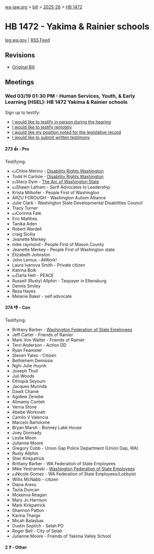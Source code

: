 [wa-law.org](/) > [bill](/bill/) > [2025-26](/bill/2025-26/) > [HB 1472](/bill/2025-26/hb/1472/)

# HB 1472 - Yakima & Rainier schools
[leg.wa.gov](https://app.leg.wa.gov/billsummary?BillNumber=1472&Year=2025&Initiative=false) | [RSS Feed](./rss.xml)

## Revisions
* [Original Bill](1/)

## Meetings
### Wed 03/19 01:30 PM - Human Services, Youth, & Early Learning (HSEL): HB 1472 Yakima & Rainier schools
Sign up to testify:
* [I would like to testify in person during the hearing](https://app.leg.wa.gov/csi/Testifier/Add?chamber=House&mId=33035&aId=165544&caId=26478&tId=1)
* [I would like to testify remotely](https://app.leg.wa.gov/csi/Testifier/Add?chamber=House&mId=33035&aId=165544&caId=26478&tId=2)
* [I would like my position noted for the legislative record](https://app.leg.wa.gov/csi/Testifier/Add?chamber=House&mId=33035&aId=165544&caId=26478&tId=3)
* [I would like to submit written testimony](https://app.leg.wa.gov/csi/Testifier/Add?chamber=House&mId=33035&aId=165544&caId=26478&tId=4)

#### 273 👍 - Pro
Testifying:
* 💵Chloe Merino - [Disability Rights Washington](/org/disability_rights_washington/)
* Todd H Carlisle - [Disability Rights Washington](/org/disability_rights_washington/)
* 💵Stacy Dym - [The Arc of Washington State](/org/the_arc_of_washington_state/)
* 💵Shawn Latham - Serlf Advocates In Leadership
* Krista Milhofer - People First of Washington
* ARZU FOROUGH - Washington Autism Alliance
* Julie Clark - Washington State Developmental Disabilities Council
* Tracy Turner
* 💵Corinna Fale
* Eric Matthes
* Tanika Aden
* Robert Wardell
* craig Sicilia
* Jeanette Merkey
* mike raymond - People First of Mason County
* Jeanette Merkey - People First of Washington state
* Elizabeth Johnston
* John Lemus - AtWork!
* Laura Ivanova Smith - Private citizen
* Katrina Boik
* 💵Darla Helt - PEACE
* Russell (Rusty) Allphin - Taxpayer in Ellensburg
* Dennis Smiley
* Resa Hayes
* Melanie Baker - self advocate

#### 374 👎 - Con
Testifying:
* Brittany Barber - [Washington Federation of State Employees](/org/washington_federation_of_state_employees/)
* Jeff Carter - Friends of Rainier
* Mark Von Walter - Friends of Rainier
* Terri Anderson - Action DD
* Ryan Feamster
* Steven Yates - Citizen
* Bethlehem Demissie
* Nghi Julie Huynh
* Joseph Thull
* Juli Woods
* Ethiopia Seyoum
* Jacques Murinda
* Dawit Chanie
* Agidew Zenebe
* Alimamy Conteh
* Verna Stone
* Abebe Workineh
* Camilo V Valencia
* Marcelo Bartolome
* Bryan Marsh - Bonney Lake House
* Joey Dormady
* Leslie Moon
* Julianne Moore
* Gregory Cobb - Union Gap Police Department (Union Gap, WA)
* Rusty Allphin
* Sher Kirkpatrick
* Brittany Barber - WA Federation of State Employees
* Mike Yestramski - [Washington Federation of State Employees](/org/washington_federation_of_state_employees/)
* 💵Nicole Gomez - WA Federation of State Employees/Lobbyist
* Willis McNabb - citizen
* Diana Aresu
* Tazia Duncan
* Mckenna Reagan
* Mary Jo Harrison
* Mark Kirkpatrick
* Shannon Patton
* Karina Tharge
* Micah Balasbas
* Dustin Soptich - Selah PD
* Roger Bell - City of Selah
* Julianne Moore - Friends of Yakima Valley School

#### 2 ❓ - Other
